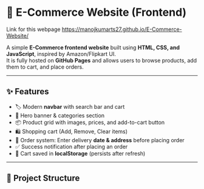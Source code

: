 # 🛒 E-Commerce Website (Frontend)

Link for this webpage https://manojkumarts27.github.io/E-Commerce-Website/

A simple **E-Commerce frontend website** built using **HTML, CSS, and JavaScript**, inspired by Amazon/Flipkart UI.  
It is fully hosted on **GitHub Pages** and allows users to browse products, add them to cart, and place orders.

---

## ✨ Features
- 🏷️ Modern **navbar** with search bar and cart  
- 🎉 Hero banner & categories section  
- 📦 Product grid with images, prices, and add-to-cart button  
- 🛍️ Shopping cart (Add, Remove, Clear items)  
- 📝 Order system: Enter delivery **date & address** before placing order  
- ✅ Success notification after placing an order  
- 💾 Cart saved in **localStorage** (persists after refresh)  

---

## 📂 Project Structure

